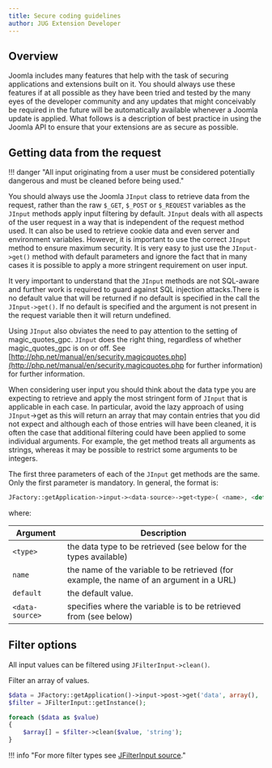 ```yaml
---
title: Secure coding guidelines
author: JUG Extension Developer
---
```


## Overview

Joomla includes many features that help with the task of securing applications and extensions built on it. You should always use these features if at all possible as they have been tried and tested by the many eyes of the developer community and any updates that might conceivably be required in the future will be automatically available whenever a Joomla update is applied. What follows is a description of best practice in using the Joomla API to ensure that your extensions are as secure as possible.

## Getting data from the request

!!! danger "All input originating from a user must be considered potentially dangerous and must be cleaned before being used." 

You should always use the Joomla `JInput` class to retrieve data from the request, rather than the raw `$_GET`, `$_POST` or `$_REQUEST` variables as the `JInput` methods apply input filtering by default. `JInput` deals with all aspects of the user request in a way that is independent of the request method used. It can also be used to retrieve cookie data and even server and environment variables. However, it is important to use the correct `JInput` method to ensure maximum security. It is very easy to just use the `JInput->get()` method with default parameters and ignore the fact that in many cases it is possible to apply a more stringent requirement on user input.

It very important to understand that the `JInput` methods are not SQL-aware and further work is required to guard against SQL injection attacks.There is no default value that will be returned if no default is specified in the call the `JInput->get()`. If no default is specified and the argument is not present in the request variable then it will return undefined.

Using `JInput` also obviates the need to pay attention to the setting of magic_quotes_gpc. `JInput` does the right thing, regardless of whether magic_quotes_gpc is on or off. See [http://php.net/manual/en/security.magicquotes.php](http://php.net/manual/en/security.magicquotes.php for further information) for further information.

When considering user input you should think about the data type you are expecting to retrieve and apply the most stringent form of `JInput` that is applicable in each case. In particular, avoid the lazy approach of using `JInput`->get as this will return an array that may contain entries that you did not expect and although each of those entries will have been cleaned, it is often the case that additional filtering could have been applied to some individual arguments. For example, the get method treats all arguments as strings, whereas it may be possible to restrict some arguments to be integers.

The first three parameters of each of the `JInput` get methods are the same. Only the first parameter is mandatory. In general, the format is:

``` php
JFactory::getApplication->input-><data-source>->get<type>( <name>, <default> )
```

where:

| Argument        | Description                          |
|-----------------| ------------------------------------ |
| `<type>`        | the data type to be retrieved (see below for the types available)  |
| `name`          | the name of the variable to be retrieved (for example, the name of an argument in a URL) |
| `default`       | 	the default value. |
| `<data-source>` | 		specifies where the variable is to be retrieved from (see below) |


## Filter options

All input values can be filtered using `JFilterInput->clean()`.

Filter an array of values.

``` php
$data = JFactory::getApplication()->input->post->get('data', array(), 'array');
$filter = JFilterInput::getInstance();

foreach ($data as $value)
{
	$array[] = $filter->clean($value, 'string');
}
```

!!! info "For more filter types see [JFilterInput source](https://github.com/joomla/joomla-cms/blob/master/libraries/joomla/filter/input.php#L115)."
